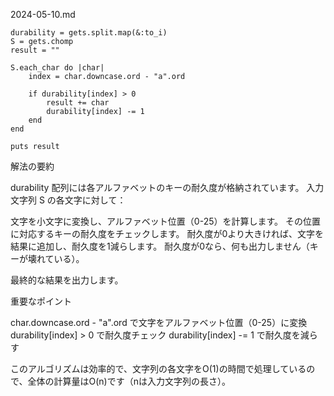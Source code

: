 2024-05-10.md

```
durability = gets.split.map(&:to_i)
S = gets.chomp
result = ""

S.each_char do |char|
    index = char.downcase.ord - "a".ord
    
    if durability[index] > 0 
        result += char
        durability[index] -= 1  
    end
end  

puts result
```
解法の要約

durability 配列には各アルファベットのキーの耐久度が格納されています。
入力文字列 S の各文字に対して：

文字を小文字に変換し、アルファベット位置（0-25）を計算します。
その位置に対応するキーの耐久度をチェックします。
耐久度が0より大きければ、文字を結果に追加し、耐久度を1減らします。
耐久度が0なら、何も出力しません（キーが壊れている）。


最終的な結果を出力します。

重要なポイント

char.downcase.ord - "a".ord で文字をアルファベット位置（0-25）に変換
durability[index] > 0 で耐久度チェック
durability[index] -= 1 で耐久度を減らす

このアルゴリズムは効率的で、文字列の各文字をO(1)の時間で処理しているので、全体の計算量はO(n)です（nは入力文字列の長さ）。